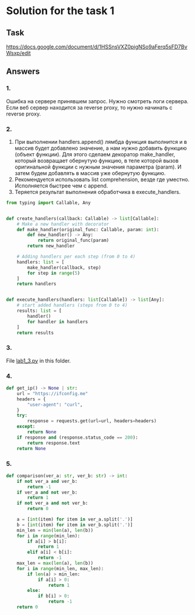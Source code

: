 # Solution for the task 1

## Task

https://docs.google.com/document/d/1HSSnsVXZ0pigNSo9aFerq5sFD7BvWsxp/edit

## Answers

### 1.
Ошибка на сервере принявшем запрос. Нужно смотреть логи сервера.
Если веб сервер находится за reverse proxy, то нужно начинать с reverse proxy.

### 2.

1. При выполнении handlers.append() лямбда функция выполнится и в массив будет 
добавлено значение, а нам нужно добавить функцию (объект функции).
Для этого сделаем декоратор make_handler, который возвращает обернутую функцию, 
в теле которой вызов оригинальной функции с нужным значения параметра (param).
И затем будем добавлять в массив уже обернутую функцию.
2. Рекомендуется использовать list comprehension, везде где уместно. Исполняется быстрее чем c append. 
3. Теряется результат выполнения обработчика в execute_handlers.

```python
from typing import Callable, Any


def create_handlers(callback: Callable) -> list[Callable]:
    # Make a new handler with decorator
    def make_handler(original_func: Callable, param: int):
        def new_handler() -> Any:
            return original_func(param)
        return new_handler

    # Adding handlers per each step (from 0 to 4)
    handlers: list = [
        make_handler(callback, step)
        for step in range(5)
    ]
    return handlers


def execute_handlers(handlers: list[Callable]) -> list[Any]:
    # start added handlers (steps from 0 to 4)
    results: list = [
        handler()
        for handler in handlers
    ]
    return results
```

### 3.

File [lab1_3.py](lab1_3.py) in this folder.

### 4.

```python
def get_ip() -> None | str:
    url = "https://ifconfig.me"
    headers = {
        "user-agent": "curl",
    }
    try:
        response = requests.get(url=url, headers=headers)
    except:
        return None
    if response and (response.status_code == 200):
        return response.text
    return None
```

### 5.

```python
def comparison(ver_a: str, ver_b: str) -> int:
    if not ver_a and ver_b:
        return -1
    if ver_a and not ver_b:
        return 1
    if not ver_a and not ver_b:
        return 0

    a = [int(item) for item in ver_a.split('.')]
    b = [int(item) for item in ver_b.split('.')]
    min_len = min(len(a), len(b))
    for i in range(min_len):  
        if a[i] > b[i]:
            return 1
        elif a[i] < b[i]:
            return -1
    max_len = max(len(a), len(b))
    for i in range(min_len, max_len):
        if len(a) > min_len:
            if a[i] > 0:
                return 1
        else:
            if b[i] > 0:
                return -1
    return 0
```
